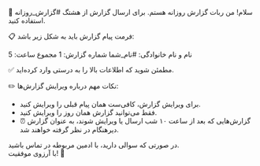 👋 سلام!
من ربات گزارش روزانه هستم. برای ارسال گزارش از هشتگ #گزارش_روزانه استفاده کنید.

📋 فرمت پیام گزارش باید به شکل زیر باشد:

نام و نام خانوادگی: #نام_شما
شماره گزارش: 1
مجموع ساعت: 5

✅ مطمئن شوید که اطلاعات بالا را به درستی وارد کرده‌اید.

✏️ نکات مهم درباره ویرایش گزارش‌ها:

- برای ویرایش گزارش، کافی‌ست همان پیام قبلی را ویرایش کنید.
- فقط می‌توانید گزارش همان روز را ویرایش کنید.
- ⏰ گزارش‌هایی که بعد از ساعت ۱۰ شب ارسال یا ویرایش شوند، به عنوان گزارش دیرهنگام در نظر گرفته خواهند شد.

در صورتی که سوالی دارید، با ادمین مربوطه در تماس باشید.  
با آرزوی موفقیت! 🌟